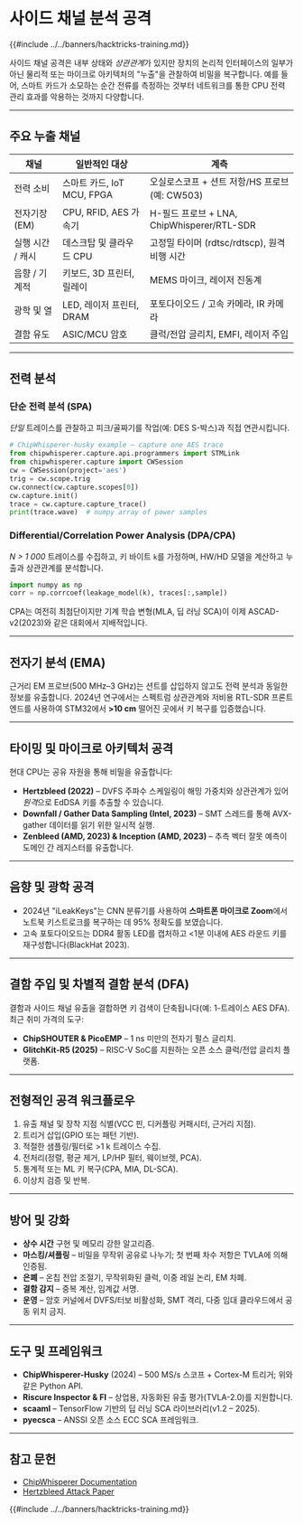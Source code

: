 # 사이드 채널 분석 공격

{{#include ../../banners/hacktricks-training.md}}

사이드 채널 공격은 내부 상태와 *상관관계*가 있지만 장치의 논리적 인터페이스의 일부가 아닌 물리적 또는 마이크로 아키텍처의 "누출"을 관찰하여 비밀을 복구합니다. 예를 들어, 스마트 카드가 소모하는 순간 전류를 측정하는 것부터 네트워크를 통한 CPU 전력 관리 효과를 악용하는 것까지 다양합니다.

---

## 주요 누출 채널

| 채널 | 일반적인 대상 | 계측 |
|---------|---------------|-----------------|
| 전력 소비 | 스마트 카드, IoT MCU, FPGA | 오실로스코프 + 션트 저항/HS 프로브 (예: CW503) |
| 전자기장 (EM) | CPU, RFID, AES 가속기 | H-필드 프로브 + LNA, ChipWhisperer/RTL-SDR |
| 실행 시간 / 캐시 | 데스크탑 및 클라우드 CPU | 고정밀 타이머 (rdtsc/rdtscp), 원격 비행 시간 |
| 음향 / 기계적 | 키보드, 3D 프린터, 릴레이 | MEMS 마이크, 레이저 진동계 |
| 광학 및 열 | LED, 레이저 프린터, DRAM | 포토다이오드 / 고속 카메라, IR 카메라 |
| 결함 유도 | ASIC/MCU 암호 | 클럭/전압 글리치, EMFI, 레이저 주입 |

---

## 전력 분석

### 단순 전력 분석 (SPA)
*단일* 트레이스를 관찰하고 피크/골짜기를 작업(예: DES S-박스)과 직접 연관시킵니다.
```python
# ChipWhisperer-husky example – capture one AES trace
from chipwhisperer.capture.api.programmers import STMLink
from chipwhisperer.capture import CWSession
cw = CWSession(project='aes')
trig = cw.scope.trig
cw.connect(cw.capture.scopes[0])
cw.capture.init()
trace = cw.capture.capture_trace()
print(trace.wave)  # numpy array of power samples
```
### Differential/Correlation Power Analysis (DPA/CPA)
*N > 1 000* 트레이스를 수집하고, 키 바이트 `k`를 가정하며, HW/HD 모델을 계산하고 누출과 상관관계를 분석합니다.
```python
import numpy as np
corr = np.corrcoef(leakage_model(k), traces[:,sample])
```
CPA는 여전히 최첨단이지만 기계 학습 변형(MLA, 딥 러닝 SCA)이 이제 ASCAD-v2(2023)와 같은 대회에서 지배적입니다.

---

## 전자기 분석 (EMA)
근거리 EM 프로브(500 MHz–3 GHz)는 션트를 삽입하지 않고도 전력 분석과 동일한 정보를 유출합니다. 2024년 연구에서는 스펙트럼 상관관계와 저비용 RTL-SDR 프론트 엔드를 사용하여 STM32에서 **>10 cm** 떨어진 곳에서 키 복구를 입증했습니다.

---

## 타이밍 및 마이크로 아키텍처 공격
현대 CPU는 공유 자원을 통해 비밀을 유출합니다:
* **Hertzbleed (2022)** – DVFS 주파수 스케일링이 해밍 가중치와 상관관계가 있어 *원격*으로 EdDSA 키를 추출할 수 있습니다.
* **Downfall / Gather Data Sampling (Intel, 2023)** – SMT 스레드를 통해 AVX-gather 데이터를 읽기 위한 일시적 실행.
* **Zenbleed (AMD, 2023) & Inception (AMD, 2023)** – 추측 벡터 잘못 예측이 도메인 간 레지스터를 유출합니다.

---

## 음향 및 광학 공격
* 2024년 "iLeakKeys"는 CNN 분류기를 사용하여 **스마트폰 마이크로 Zoom**에서 노트북 키스트로크를 복구하는 데 95% 정확도를 보였습니다.
* 고속 포토다이오드는 DDR4 활동 LED를 캡처하고 <1분 이내에 AES 라운드 키를 재구성합니다(BlackHat 2023).

---

## 결함 주입 및 차별적 결함 분석 (DFA)
결함과 사이드 채널 유출을 결합하면 키 검색이 단축됩니다(예: 1-트레이스 AES DFA). 최근 취미 가격의 도구:
* **ChipSHOUTER & PicoEMP** – 1 ns 미만의 전자기 펄스 글리치.
* **GlitchKit-R5 (2025)** – RISC-V SoC를 지원하는 오픈 소스 클럭/전압 글리치 플랫폼.

---

## 전형적인 공격 워크플로우
1. 유출 채널 및 장착 지점 식별(VCC 핀, 디커플링 커패시터, 근거리 지점).
2. 트리거 삽입(GPIO 또는 패턴 기반).
3. 적절한 샘플링/필터로 >1 k 트레이스 수집.
4. 전처리(정렬, 평균 제거, LP/HP 필터, 웨이브렛, PCA).
5. 통계적 또는 ML 키 복구(CPA, MIA, DL-SCA).
6. 이상치 검증 및 반복.

---

## 방어 및 강화
* **상수 시간** 구현 및 메모리 강한 알고리즘.
* **마스킹/셔플링** – 비밀을 무작위 공유로 나누기; 첫 번째 차수 저항은 TVLA에 의해 인증됨.
* **은폐** – 온칩 전압 조절기, 무작위화된 클럭, 이중 레일 논리, EM 차폐.
* **결함 감지** – 중복 계산, 임계값 서명.
* **운영** – 암호 커널에서 DVFS/터보 비활성화, SMT 격리, 다중 임대 클라우드에서 공동 위치 금지.

---

## 도구 및 프레임워크
* **ChipWhisperer-Husky** (2024) – 500 MS/s 스코프 + Cortex-M 트리거; 위와 같은 Python API.
* **Riscure Inspector & FI** – 상업용, 자동화된 유출 평가(TVLA-2.0)를 지원합니다.
* **scaaml** – TensorFlow 기반의 딥 러닝 SCA 라이브러리(v1.2 – 2025).
* **pyecsca** – ANSSI 오픈 소스 ECC SCA 프레임워크.

---

## 참고 문헌

* [ChipWhisperer Documentation](https://chipwhisperer.readthedocs.io/en/latest/)
* [Hertzbleed Attack Paper](https://www.hertzbleed.com/)


{{#include ../../banners/hacktricks-training.md}}
